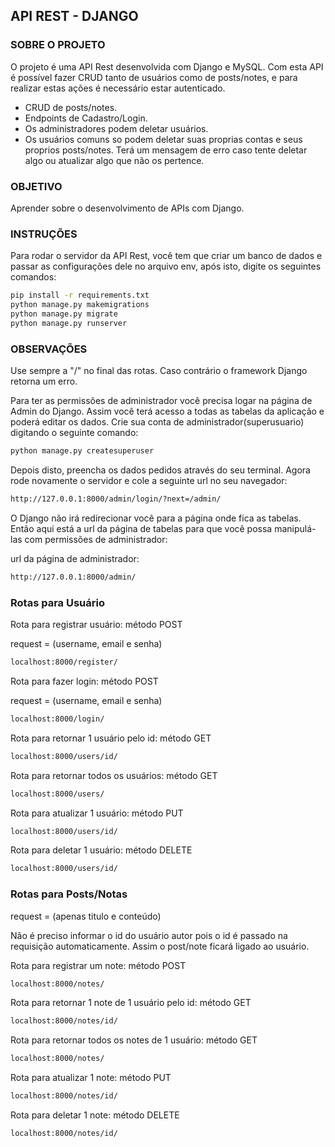 ## API REST - DJANGO

### SOBRE O PROJETO

O projeto é uma API Rest desenvolvida com Django e MySQL. Com esta API é possível fazer CRUD tanto de usuários como de posts/notes, e para realizar estas ações é necessário estar autenticado.

- CRUD de posts/notes.
- Endpoints de Cadastro/Login.
- Os administradores podem deletar usuários.
- Os usuários comuns so podem deletar suas proprias contas e seus proprios posts/notes. Terá um mensagem de erro caso tente deletar algo ou atualizar algo que não os pertence.

### OBJETIVO

Aprender sobre o desenvolvimento de APIs com Django.

### INSTRUÇÕES

Para rodar o servidor da API Rest, você tem que criar um banco de dados e passar as configurações dele no arquivo env, após isto, digite os seguintes comandos:

```bash
pip install -r requirements.txt
python manage.py makemigrations
python manage.py migrate
python manage.py runserver
```

### OBSERVAÇÕES

Use sempre a "/" no final das rotas. Caso contrário o framework Django retorna um erro.

Para ter as permissões de administrador você precisa logar na página de Admin do Django. Assim você terá acesso a todas as tabelas da aplicação e poderá editar os dados. Crie sua conta de administrador(superusuario) digitando o seguinte comando:

```bash
python manage.py createsuperuser
```

Depois disto, preencha os dados pedidos através do seu terminal.
Agora rode novamente o servidor e cole a seguinte url no seu navegador:

```bash
http://127.0.0.1:8000/admin/login/?next=/admin/
```

O Django não irá redirecionar você para a página onde fica as tabelas. Então aqui está a url da página de tabelas para que você possa manipulá-las com permissões de administrador:

url da página de administrador:

```bash
http://127.0.0.1:8000/admin/
```

### Rotas para Usuário

Rota para registrar usuário:
método POST

request =  (username, email e senha)

```bash
localhost:8000/register/
```

Rota para fazer login:
método POST

request =  (username, email e senha)

```bash
localhost:8000/login/
```

Rota para retornar 1 usuário pelo id:
método GET

```bash
localhost:8000/users/id/
```

Rota para retornar todos os usuários:
método GET

```bash
localhost:8000/users/
```

Rota para atualizar 1 usuário:
método PUT

```bash
localhost:8000/users/id/
```

Rota para deletar 1 usuário:
método DELETE

```bash
localhost:8000/users/id/
```

### Rotas para Posts/Notas

request = (apenas titulo e conteúdo)

Não é preciso informar o id do usuário autor pois o id é passado na requisição automaticamente.
Assim o post/note ficará ligado ao usuário.

Rota para registrar um note:
método POST

```bash
localhost:8000/notes/
```

Rota para retornar 1 note de 1 usuário pelo id:
método GET

```bash
localhost:8000/notes/id/
```

Rota para retornar todos os notes de 1  usuário:
método GET

```bash
localhost:8000/notes/
```

Rota para atualizar 1 note:
método PUT

```bash
localhost:8000/notes/id/
```

Rota para deletar 1 note:
método DELETE

```bash
localhost:8000/notes/id/
```
